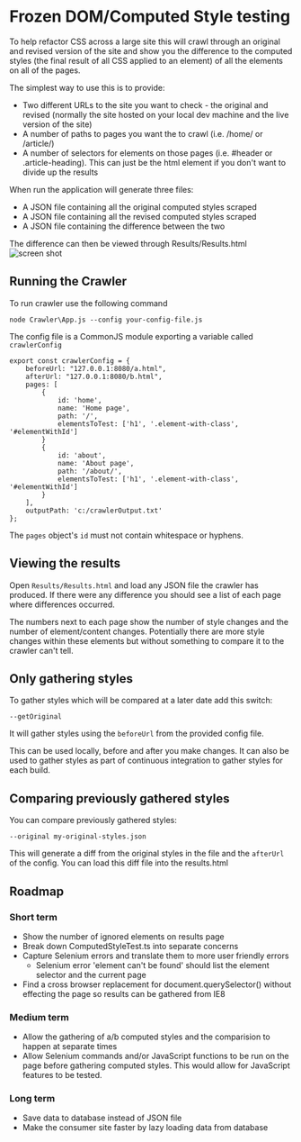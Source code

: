 # Frozen DOM/Computed Style testing
To help refactor CSS across a large site this will crawl through an original and revised version of the site and show you the difference to the computed styles (the final result of all CSS applied to an element) of all the elements on all of the pages.

The simplest way to use this is to provide:
- Two different URLs to the site you want to check - the original and revised (normally the site hosted on your local dev machine and the live version of the site)
- A number of paths to pages you want the to crawl (i.e. /home/ or /article/)
- A number of selectors for elements on those pages (i.e. #header or .article-heading). This can just be the html element if you don't want to divide up the results

When run the application will generate three files:
- A JSON file containing all the original computed styles scraped
- A JSON file containing all the revised computed styles scraped
- A JSON file containing the difference between the two

The difference can then be viewed through Results/Results.html
![screen shot](https://github.com/moefinley/css-wrangler/raw/master/screenshot.png)
 
## Running the Crawler
To run crawler use the following command

```node Crawler\App.js --config your-config-file.js```

The config file is a CommonJS module exporting a variable called ```crawlerConfig```

```
export const crawlerConfig = {
    beforeUrl: "127.0.0.1:8080/a.html",
    afterUrl: "127.0.0.1:8080/b.html",
    pages: [
        {
            id: 'home',
            name: 'Home page',
            path: '/',
            elementsToTest: ['h1', '.element-with-class', '#elementWithId']
        }
        {
            id: 'about',
            name: 'About page',
            path: '/about/',
            elementsToTest: ['h1', '.element-with-class', '#elementWithId']
        }
    ],
    outputPath: 'c:/crawlerOutput.txt'
};
```

The ```pages``` object's ```id``` must not contain whitespace or hyphens.
 
## Viewing the results
Open ```Results/Results.html``` and load any JSON file the crawler has produced. If there were any difference you should see a list of each page where differences occurred.

The numbers next to each page show the number of style changes and the number of element/content changes. 
Potentially there are more style changes within these elements but without something to compare it to the crawler can't tell.

## Only gathering styles
To gather styles which will be compared at a later date add this switch:

`--getOriginal`

It will gather styles using the `beforeUrl` from the provided config file.

This can be used locally, before and after you make changes. It can also be used to gather styles as part of continuous 
integration to gather styles for each build.

## Comparing previously gathered styles

You can compare previously gathered styles:

`--original my-original-styles.json`

This will generate a diff from the original styles in the file and the `afterUrl` of the config. You can load this diff 
file into the results.html
 
## Roadmap 
 
### Short term
 - Show the number of ignored elements on results page
 - Break down ComputedStyleTest.ts into separate concerns
 - Capture Selenium errors and translate them to more user friendly errors
    + Selenium error 'element can't be found' should list the element selector and the current page
 - Find a cross browser replacement for document.querySelector() without effecting the page so results can be gathered from IE8

### Medium term
 - Allow the gathering of a/b computed styles and the comparision to happen at separate times
 - Allow Selenium commands and/or JavaScript functions to be run on the page before gathering computed styles. This would allow for JavaScript features to be tested. 
 
### Long term
 - Save data to database instead of JSON file
 - Make the consumer site faster by lazy loading data from database
